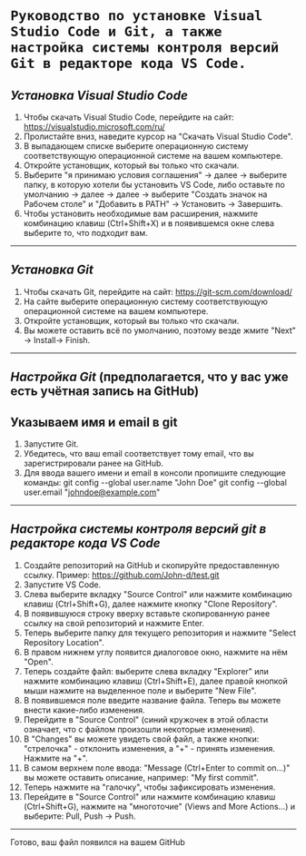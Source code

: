 `Руководство по установке Visual Studio Code и Git, а также настройка системы контроля версий Git в редакторе кода VS Code.`
=====================
***Установка Visual Studio Code***
---
 1. Чтобы скачать Visual Studio Code, перейдите на сайт: https://visualstudio.microsoft.com/ru/
 2. Пролистайте вниз, наведите курсор на "Скачать Visual Studio Code".
 3. В выпадающем списке выберите операционную систему соответствующую операционной системе на вашем компьютере.
 4. Откройте установщик, который вы только что скачали. 
 5. Выберите "я принимаю условия соглашения" → далее → выберите папку, в которую хотели бы установить VS Code, либо оставьте по умолчанию → далее → далее → выберите "Создать значок на Рабочем столе" и "Добавить в PATH" → Установить → Завершить.
 6. Чтобы установить необходимые вам расширения, нажмите комбинацию клавиш (Ctrl+Shift+X) и в появившемся окне слева выберите то, что подходит вам.
---
 
***Установка Git***
---
 1. Чтобы скачать Git, перейдите на сайт: https://git-scm.com/download/
 2. На сайте выберите операционную систему соответствующую операционной системе на вашем компьютере.
 3. Откройте установщик, который вы только что скачали.
 4. Вы можете оставить всё по умолчанию, поэтому везде жмите "Next" → Install→ Finish.
---
***Настройка Git***
(предполагается, что у вас уже есть учётная запись на GitHub)
---
**Указываем имя и email в git**
---
1. Запустите Git.
2. Убедитесь, что ваш email соответствует тому email, что вы зарегистрировали ранее на GitHub.
3. Для ввода вашего имени и email  в консоли пропишите следующие команды:
git config --global user.name "John Doe"
git config  --global user.email "johndoe@example.com"
---

***Настройка системы контроля версий git в редакторе кода VS Code***
---
 1. Создайте репозиторий на GitHub и скопируйте  предоставленную ссылку. Пример: https://github.com/John-d/test.git
 2. Запустите VS Code.
 3. Слева выберите вкладку "Source Control" или нажмите комбинацию клавиш (Ctrl+Shift+G), далее нажмите кнопку "Clone Repository".
 4. В появившуюся строку вверху вставьте скопированную ранее ссылку на свой репозиторий и нажмите Enter.
 5. Теперь выберите папку для текущего репозитория и нажмите "Select Repository Location".
 6. В правом нижнем углу появится диалоговое окно, нажмите на нём "Open".
 7. Теперь создайте файл: выберите слева вкладку "Explorer" или нажмите комбинацию клавиш (Ctrl+Shift+E), далее правой кнопкой мыши нажмите на выделенное поле и выберите "New File". 
 8. В появившемся поле введите название файла. Теперь вы можете внести какие-либо изменения.
 9. Перейдите в "Source Control" (синий кружочек в этой области означает, что с файлом произошли некоторые изменения).
 10. В "Changes" вы можете увидеть свой файл, а также кнопки: "стрелочка" - отклонить изменения, а "+" - принять изменения. Нажмите на "+".
10. В самом верхнем поле ввода: "Message (Ctrl+Enter to commit on...)" вы можете оставить описание, например: "My first commit".
 11. Теперь нажмите на "галочку", чтобы зафиксировать изменения.
 12. Перейдите в "Source Control" или нажмите комбинацию клавиш (Ctrl+Shift+G), нажмите на "многоточие" (Views and More Actions…) и выберите: Pull, Push → Push.
---
Готово, ваш файл появился на вашем GitHub
